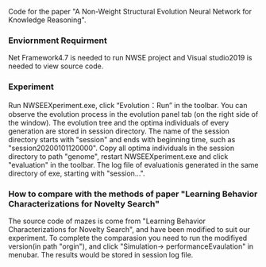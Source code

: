 Code for the paper "A Non-Weight Structural Evolution Neural Network for Knowledge Reasoning".

### Enviornment Requirment
  Net Framework4.7 is needed to run NWSE project and Visual studio2019 is needed to view source code.
  
### Experiment
  Run NWSEEXperiment.exe, click “Evolution：Run” in the toolbar. You can observe the evolution process in the evolution panel tab (on the right side of the window). The evolution tree and the optima individuals of every generation are stored in session directory. The name of the session directory starts with "session" and ends with beginning time, such as "session20200101120000".
  Copy all optima individuals in the session directory to path "genome", restart NWSEEXperiment.exe and click "evaluation" in the toolbar. The log file of evaluationis generated in the same directory of exe, starting with "session...".
  
### How to compare with the methods of paper "Learning Behavior Characterizations for Novelty Search"
  The source code of mazes is come from "Learning Behavior Characterizations for Novelty Search", and have been modified to suit our experiment. To complete the comparasion you need to run the modifiyed version(in path "orgin"), and click "Simulation-> performanceEvaulation" in menubar. The results would be stored in session log file.
  
  
  





